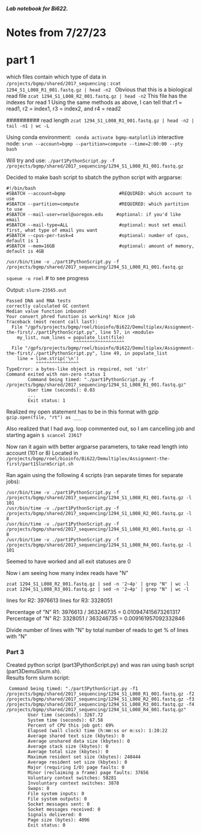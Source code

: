 ##### Lab notebook for Bi622. 
# Notes from 7/27/23
# part 1
which files contain which type of data in ```/projects/bgmp/shared/2017_sequencing``` :
```zcat 1294_S1_L008_R1_001.fastq.gz | head -n2 ```
Obvious that this is a biological read file
```zcat 1294_S1_L008_R2_001.fastq.gz | head -n2```
This file has the indexes for read 1
Using the same methods as above, I can tell that r1 = read1, r2 = index1, r3 = index2, and r4 = read2


##########
read length 
```zcat 1294_S1_L008_R1_001.fastq.gz | head -n2 | tail -n1 | wc -L```



Using conda environment:
``` conda activate bgmp-matplotlib```
interactive node:
```srun --account=bgmp --partition=compute --time=2:00:00 --pty bash```

Will try and use:
```./part1PythonScript.py -f /projects/bgmp/shared/2017_sequencing/1294_S1_L008_R1_001.fastq.gz```

Decided to make bash script to sbatch the python script with argparse:
```
#!/bin/bash
#SBATCH --account=bgmp                    #REQUIRED: which account to use
#SBATCH --partition=compute               #REQUIRED: which partition to use
#SBATCH --mail-user=roel@uoregon.edu     #optional: if you'd like email
#SBATCH --mail-type=ALL                   #optional: must set email first, what type of email you want
#SBATCH --cpus-per-task=4                 #optional: number of cpus, default is 1
#SBATCH --mem=16GB                        #optional: amount of memory, default is 4GB

/usr/bin/time -v ./part1PythonScript.py -f /projects/bgmp/shared/2017_sequencing/1294_S1_L008_R1_001.fastq.gz

```

```squeue -u roel``` # to see progress

Output: ```slurm-23565.out```
```
Passed DNA and RNA tests
correctly calculated GC content
Median value function inbound!
Your convert_phred function is working! Nice job
Traceback (most recent call last):
  File "/gpfs/projects/bgmp/roel/bioinfo/Bi622/Demultiplex/Assignment-the-first/./part1PythonScript.py", line 57, in <module>
    my_list, num_lines = populate_list(file)
                         ^^^^^^^^^^^^^^^^^^^
  File "/gpfs/projects/bgmp/roel/bioinfo/Bi622/Demultiplex/Assignment-the-first/./part1PythonScript.py", line 49, in populate_list
    line = line.strip('\n')
           ^^^^^^^^^^^^^^^^
TypeError: a bytes-like object is required, not 'str'
Command exited with non-zero status 1
        Command being timed: "./part1PythonScript.py -f /projects/bgmp/shared/2017_sequencing/1294_S1_L008_R1_001.fastq.gz"
        User time (seconds): 0.03
        ...
        Exit status: 1
```

Realized my open statement has to be in this format with gzip
```gzip.open(file, "rt") as ___```

Also realized that I had avg. loop commented out, so I am cancelling job and starting again
```$ scancel 23617```

Now ran it again with better argparse parameters, to take read length into account (101 or 8)
Located in ```/projects/bgmp/roel/bioinfo/Bi622/Demultiplex/Assignment-the-first/part1SlurmScript.sh```

Ran again using the following 4 scripts (ran separate times for separate jobs):
```
/usr/bin/time -v ./part1PythonScript.py -f /projects/bgmp/shared/2017_sequencing/1294_S1_L008_R1_001.fastq.gz -l 101
/usr/bin/time -v ./part1PythonScript.py -f /projects/bgmp/shared/2017_sequencing/1294_S1_L008_R2_001.fastq.gz -l 8
/usr/bin/time -v ./part1PythonScript.py -f /projects/bgmp/shared/2017_sequencing/1294_S1_L008_R3_001.fastq.gz -l 8
/usr/bin/time -v ./part1PythonScript.py -f /projects/bgmp/shared/2017_sequencing/1294_S1_L008_R4_001.fastq.gz -l 101
```
Seemed to have worked and all exit statuses are 0


Now i am seeing how many index reads have "N"
```
zcat 1294_S1_L008_R2_001.fastq.gz | sed -n '2~4p' | grep "N" | wc -l
zcat 1294_S1_L008_R3_001.fastq.gz | sed -n '2~4p' | grep "N" | wc -l
```
lines for R2: 3976613
lines for R3: 3328051

Percentage of "N" R1:  3976613 / 363246735 = 0.010947415673261317
Percentage of "N" R2: 3328051 / 363246735 = 0.009161957092332846


Divide number of lines with "N" by total number of reads to get % of lines with "N"

### Part 3
Created python script (part3PythonScript.py) and was ran using bash script (part3DemuSlurm.sh).  
Results form slurm script:
```
 Command being timed: "./part3PythonScript.py -f1 /projects/bgmp/shared/2017_sequencing/1294_S1_L008_R1_001.fastq.gz -f2 /projects/bgmp/shared/2017_sequencing/1294_S1_L008_R2_001.fastq.gz -f3 /projects/bgmp/shared/2017_sequencing/1294_S1_L008_R3_001.fastq.gz -f4 /projects/bgmp/shared/2017_sequencing/1294_S1_L008_R4_001.fastq.gz"
        User time (seconds): 3267.72
        System time (seconds): 67.58
        Percent of CPU this job got: 69%
        Elapsed (wall clock) time (h:mm:ss or m:ss): 1:20:22
        Average shared text size (kbytes): 0
        Average unshared data size (kbytes): 0
        Average stack size (kbytes): 0
        Average total size (kbytes): 0
        Maximum resident set size (kbytes): 248444
        Average resident set size (kbytes): 0
        Major (requiring I/O) page faults: 0
        Minor (reclaiming a frame) page faults: 37656
        Voluntary context switches: 58281
        Involuntary context switches: 3878
        Swaps: 0
        File system inputs: 0
        File system outputs: 0
        Socket messages sent: 0
        Socket messages received: 0
        Signals delivered: 0
        Page size (bytes): 4096
        Exit status: 0
```
